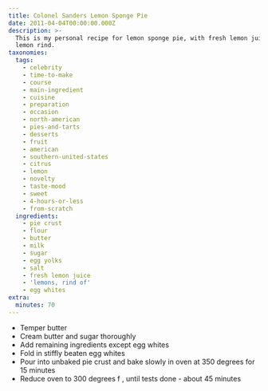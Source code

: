 ```yaml
---
title: Colonel Sanders Lemon Sponge Pie
date: 2011-04-04T00:00:00.000Z
description: >-
  This is my personal recipe for lemon sponge pie, with fresh lemon juice and
  lemon rind.
taxonomies:
  tags:
    - celebrity
    - time-to-make
    - course
    - main-ingredient
    - cuisine
    - preparation
    - occasion
    - north-american
    - pies-and-tarts
    - desserts
    - fruit
    - american
    - southern-united-states
    - citrus
    - lemon
    - novelty
    - taste-mood
    - sweet
    - 4-hours-or-less
    - from-scratch
  ingredients:
    - pie crust
    - flour
    - butter
    - milk
    - sugar
    - egg yolks
    - salt
    - fresh lemon juice
    - 'lemons, rind of'
    - egg whites
extra:
  minutes: 70
---
```

 - Temper butter
 - Cream butter and sugar thoroughly
 - Add remaining ingredients except egg whites
 - Fold in stiffly beaten egg whites
 - Pour into unbaked pie crust and bake slowly in oven at 350 degrees for 15 minutes
 - Reduce oven to 300 degrees f , until tests done - about 45 minutes
